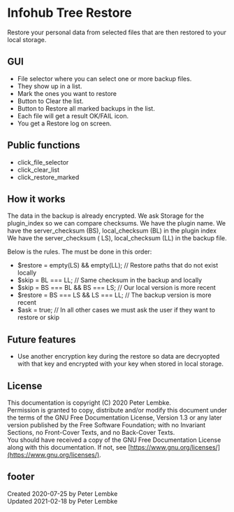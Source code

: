 # Infohub Tree Restore

Restore your personal data from selected files that are then restored to your local storage.

## GUI

* File selector where you can select one or more backup files.
* They show up in a list.
* Mark the ones you want to restore
* Button to Clear the list.
* Button to Restore all marked backups in the list.
* Each file will get a result OK/FAIL icon.
* You get a Restore log on screen.

## Public functions

* click_file_selector
* click_clear_list
* click_restore_marked

## How it works

The data in the backup is already encrypted. We ask Storage for the plugin_index so we can compare checksums. We have
the plugin name. We have the server_checksum (BS), local_checksum (BL) in the plugin index We have the server_checksum (
LS), local_checksum (LL) in the backup file.

Below is the rules. The must be done in this order:

* $restore = empty(LS) && empty(LL); // Restore paths that do not exist locally
* $skip = BL === LL; // Same checksum in the backup and locally
* $skip = BS === BL && BS === LS; // Our local version is more recent
* $restore = BS === LS && LS === LL; // The backup version is more recent
* $ask = true; // In all other cases we must ask the user if they want to restore or skip

## Future features

* Use another encryption key during the restore so data are decryopted with that key and encrypted with your key when
  stored in local storage.

## License

This documentation is copyright (C) 2020 Peter Lembke.  
Permission is granted to copy, distribute and/or modify this document under the terms of the GNU Free Documentation
License, Version 1.3 or any later version published by the Free Software Foundation; with no Invariant Sections, no
Front-Cover Texts, and no Back-Cover Texts.  
You should have received a copy of the GNU Free Documentation License along with this documentation. If not,
see [https://www.gnu.org/licenses/](https://www.gnu.org/licenses/).

## footer

Created 2020-07-25 by Peter Lembke  
Updated 2021-02-18 by Peter Lembke
